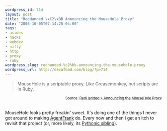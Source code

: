 ```yaml
--- 
wordpress_id: 714
layout: post
title: "RedHanded \xC2\xBB Announcing the MouseHole Proxy"
date: "2005-10-05T07:14:25-04:00"
tags: 
- asides
- hacks
- webdev
- nifty
- http
- proxy
- ruby
wordpress_slug: redhanded-%c2%bb-announcing-the-mousehole-proxy
wordpress_url: http://decafbad.com/blog/?p=714
---
```

<blockquote cite="http://redhanded.hobix.com/inspect/theMouseholeProxy.html">MouseHole is a scriptable proxy. Like Greasemonkey, but scripts are in Ruby.</blockquote><small style="text-align:right; display:block">Source: <a href="http://redhanded.hobix.com/inspect/theMouseholeProxy.html">RedHanded » Announcing the MouseHole Proxy</a></small><br />

MouseHole looks pretty freakin' sweet.  It's doing one of the things I never got around to making [AgentFrank][af] do.  Every now and then I get an itch to revisit that project (or, more likely, its [Pythonic sibling][dp]).  

[af]: http://decafbad.com/trac/wiki/AgentFrank
[dp]: http://decafbad.com/trac/wiki/DbProxy
